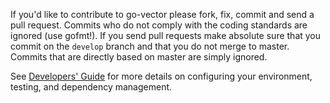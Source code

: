 If you'd like to contribute to go-vector please fork, fix, commit and
send a pull request. Commits who do not comply with the coding standards
are ignored (use gofmt!). If you send pull requests make absolute sure that you
commit on the `develop` branch and that you do not merge to master.
Commits that are directly based on master are simply ignored.

See [Developers' Guide](https://github.com/vectordev1/go-vector/wiki/Developers'-Guide)
for more details on configuring your environment, testing, and
dependency management.
